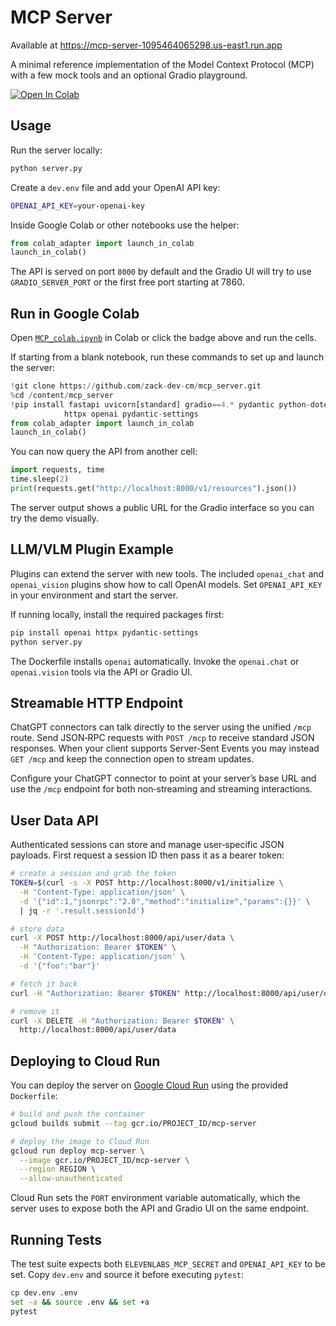 # MCP Server

Available at https://mcp-server-1095464065298.us-east1.run.app 

A minimal reference implementation of the Model Context Protocol (MCP) with a few mock tools and an optional Gradio playground.

[![Open In Colab](https://colab.research.google.com/assets/colab-badge.svg)](https://colab.research.google.com/github/zack-dev-cm/mcp_server/blob/main/MCP_colab.ipynb)

## Usage

Run the server locally:

```bash
python server.py
```

Create a `dev.env` file and add your OpenAI API key:

```bash
OPENAI_API_KEY=your-openai-key
```

Inside Google Colab or other notebooks use the helper:

```python
from colab_adapter import launch_in_colab
launch_in_colab()
```

The API is served on port `8000` by default and the Gradio UI will try to use `GRADIO_SERVER_PORT` or the first free port starting at 7860.

## Run in Google Colab

Open [`MCP_colab.ipynb`](./MCP_colab.ipynb) in Colab or click the badge above and run the cells.

If starting from a blank notebook, run these commands to set up and launch the
server:

```python
!git clone https://github.com/zack-dev-cm/mcp_server.git
%cd /content/mcp_server
!pip install fastapi uvicorn[standard] gradio==4.* pydantic python-dotenv \
            httpx openai pydantic-settings
from colab_adapter import launch_in_colab
launch_in_colab()
```

You can now query the API from another cell:

```python
import requests, time
time.sleep(2)
print(requests.get("http://localhost:8000/v1/resources").json())
```

The server output shows a public URL for the Gradio interface so you can try the demo visually.

## LLM/VLM Plugin Example

Plugins can extend the server with new tools. The included `openai_chat` and `openai_vision` plugins show how to call OpenAI models. Set `OPENAI_API_KEY` in your environment and start the server.

If running locally, install the required packages first:

```bash
pip install openai httpx pydantic-settings
python server.py
```

The Dockerfile installs `openai` automatically. Invoke the `openai.chat` or `openai.vision` tools via the API or Gradio UI.

## Streamable HTTP Endpoint

ChatGPT connectors can talk directly to the server using the unified `/mcp` route.
Send JSON‑RPC requests with `POST /mcp` to receive standard JSON responses. When
your client supports Server‑Sent Events you may instead `GET /mcp` and keep the
connection open to stream updates.

Configure your ChatGPT connector to point at your server’s base URL and use the
`/mcp` endpoint for both non‑streaming and streaming interactions.

## User Data API

Authenticated sessions can store and manage user‑specific JSON payloads.
First request a session ID then pass it as a bearer token:

```bash
# create a session and grab the token
TOKEN=$(curl -s -X POST http://localhost:8000/v1/initialize \
  -H 'Content-Type: application/json' \
  -d '{"id":1,"jsonrpc":"2.0","method":"initialize","params":{}}' \
  | jq -r '.result.sessionId')

# store data
curl -X POST http://localhost:8000/api/user/data \
  -H "Authorization: Bearer $TOKEN" \
  -H 'Content-Type: application/json' \
  -d '{"foo":"bar"}'

# fetch it back
curl -H "Authorization: Bearer $TOKEN" http://localhost:8000/api/user/data

# remove it
curl -X DELETE -H "Authorization: Bearer $TOKEN" \
  http://localhost:8000/api/user/data
```

## Deploying to Cloud Run

You can deploy the server on [Google Cloud Run](https://cloud.google.com/run)
using the provided `Dockerfile`:

```bash
# build and push the container
gcloud builds submit --tag gcr.io/PROJECT_ID/mcp-server

# deploy the image to Cloud Run
gcloud run deploy mcp-server \
  --image gcr.io/PROJECT_ID/mcp-server \
  --region REGION \
  --allow-unauthenticated
```

Cloud Run sets the `PORT` environment variable automatically, which the server
uses to expose both the API and Gradio UI on the same endpoint.

## Running Tests

The test suite expects both `ELEVENLABS_MCP_SECRET` and `OPENAI_API_KEY` to be
set. Copy `dev.env` and source it before executing `pytest`:

```bash
cp dev.env .env
set -a && source .env && set +a
pytest
```
